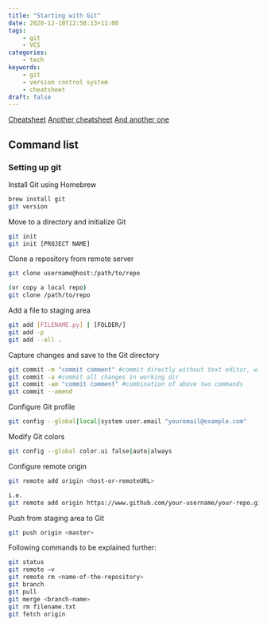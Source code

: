 ```yaml
---
title: "Starting with Git"
date: 2020-12-10T12:50:13+11:00
tags:
    - git
    - VCS
categories:
    - tech
keywords:
    - git
    - version control system
    - cheatsheet
draft: false
---
```


[Cheatsheet](https://cdn.rawgit.com/hostinger/banners/cc2e0268/tutorials/pdf/GIT-cheat-sheet.pdf)
[Another cheatsheet](https://confluence.atlassian.com/bitbucketserver/basic-git-commands-776639767.html)
[And another one](https://www.atlassian.com/git/tutorials/atlassian-git-cheatsheet)
## Command list

### Setting up git

Install Git using Homebrew
```bash
brew install git
git version
```

Move to a directory and initialize Git
```bash
git init
git init [PROJECT NAME]
```

Clone a repository from remote server
```bash
git clone username@host:/path/to/repo

(or copy a local repo)
git clone /path/to/repo
```

Add a file to staging area
```bash
git add [FILENAME.py] | [FOLDER/]
git add -p
git add --all .
```

Capture changes and save to the Git directory
```bash
git commit -m "commit comment" #commit directly without text editor, with comments
git commit -a #commit all changes in working dir
git commit -am "commit comment" #combination of above two commands
git commit --amend
```

Configure Git profile
```bash
git config --global|local|system user.email "youremail@example.com"


```

Modify Git colors
```bash
git config --global color.ui false|auto|always
```

Configure remote origin
```bash
git remote add origin <host-or-remoteURL>

i.e.
git remote add origin https://www.github.com/your-username/your-repo.git

```

Push from staging area to Git
```bash
git push origin <master>
```


Following commands to be explained further:
```bash
git status
git remote –v
git remote rm <name-of-the-repository>
git branch
git pull
git merge <branch-name>
git rm filename.txt
git fetch origin
```